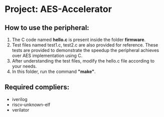 # Project: AES-Accelerator

## How to use the peripheral:
1. The C code named **hello.c** is present inside the folder **firmware**. 
2. Test files named test1.c, test2.c are also provided for reference. These tests are provided to demonstrate the speedup the peripheral achieves over AES implementation using C.
3. After understanding the test files, modify the hello.c file according to your needs.
4. In this folder, run the command **"make"**.

## Required compliers:
* iverilog
* riscv-unknown-elf
* verilator
